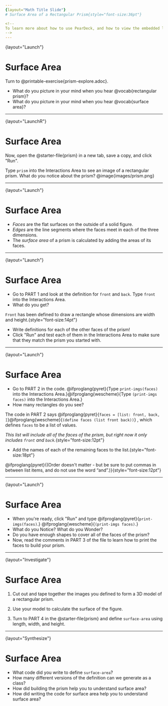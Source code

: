 ```yaml
---
{layout="Math Title Slide"}
# Surface Area of a Rectangular Prism{style="font-size:36pt"}

<!--
To learn more about how to use PearDeck, and how to view the embedded links on these slides without going into present mode visit https://help.peardeck.com/en
-->
---
```

{layout="Launch"}
# Surface Area


Turn to @printable-exercise{prism-explore.adoc}. 
- What do you picture in your mind when you hear @vocab{rectangular prism}?
- What do you picture in your mind when you hear @vocab{surface area}?

---
{layout="LaunchR"}
# Surface Area

Now, open the @starter-file{prism} in a new tab, save a copy, and click "Run".

Type `prism` into the Interactions Area to see an image of a rectangular prism. What do you notice about the prism? 
@image{images/prism.png}

---
{layout="Launch"}
# Surface Area

- *Faces* are the flat surfaces on the outside of a solid figure. 
- *Edges* are the line segments where the faces meet in each of the three dimensions. 
- The *surface area* of a prism is calculated by adding the areas of its faces. 

---
{layout="Launch"}
# Surface Area

- Go to PART 1 and look at the definition for `front` and `back`. Type `front` into the Interactions Area. 
- What do you get?

`Front` has been defined to draw a rectangle whose dimensions are width and height.{style="font-size:14pt"}

- Write definitions for each of the other faces of the prism!
- Click "Run" and test each of them in the Interactions Area to make sure that they match the prism you started with.

---
{layout="Launch"}
# Surface Area

- Go to PART 2 in the code. @ifproglang{pyret}{Type `print-imgs(faces)` into the Interactions Area.}@ifproglang{wescheme}{Type `(print-imgs faces)` into the Interactions Area.}  
- How many rectangles do you see?

The code in PART 2 says @ifproglang{pyret}{`faces = [list: front, back, ]`}@ifproglang{wescheme}{`(define faces (list front back))`} , which defines `faces` to be a list of values. 

_This list will include all of the faces of the prism, but right now it only includes `front` and `back`._{style="font-size:12pt"} 

- Add the names of each of the remaining faces to the list.{style="font-size:18pt"}  

@ifproglang{pyret}{(Order doesn't matter - but be sure to put commas in between list items, and do not use the word “and”.)}{style="font-size:12pt"}


---
{layout="Launch"}
# Surface Area

- When you're ready, click "Run" and type
@ifproglang{pyret}{`print-imgs(faces)`.}
@ifproglang{wescheme}{`(print-imgs faces)`.} 
- What do you Notice? What do you Wonder?
- Do you have enough shapes to cover all of the faces of the prism?
- Now, read the comments in PART 3 of the file to learn how to print the faces to build your prism.


---
{layout="Investigate"}
# Surface Area

1. Cut out and tape together the images you defined to form a 3D model of a rectangular prism. 

1. Use your model to calculate the surface of the figure.

1. Turn to PART 4 in the @starter-file{prism} and define `surface-area` using length, width, and height.

<!--
Labeling the shapes with face names and/or area before taping them together may be helpful for some students. Printing two copies of the file (one to cut and one to write on) might also be useful!
-->

---
{layout="Synthesize"}
# Surface Area

- What code did you write to define `surface-area`? 
- How many different versions of the definition can we generate as a class?
- How did building the prism help you to understand surface area?
- How did writing the code for surface area help you to understand surface area?

<!--
@ifproglang{pyret}{
Three possible correct ways to define surface area are:

- `surface-area = A-front + A-back + A-left + A-right + A-top + A-bottom`
- `surface-area = (2 * A-front) + (2 * A-left) + (2 * A-top)`
- `surface-area = 2 (A-front + A-left + A-top)`
}
-->	
